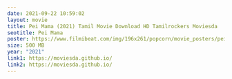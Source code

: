 ```yaml
---
date: 2021-09-22 10:59:02
layout: movie
title: Pei Mama (2021) Tamil Movie Download HD Tamilrockers Moviesda
seotitle: Pei Mama
poster: https://www.filmibeat.com/img/196x261/popcorn/movie_posters/peimama-20210920102931-18073.jpg
size: 500 MB
year: "2021"
link1: https://moviesda.github.io/
link2: https://moviesda.github.io/
---
```


